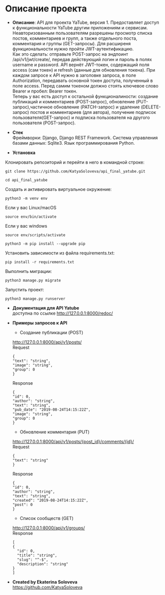 # Описание проекта


* **Описание**: API для проекта YaTube, версия 1. Предоставляет доступ к функциональности YaTube другим приложениям и сервисам. 
Неавторизованным пользователям разрешены просмотр списка постов, комментариев и групп, а также отдельного поста, комментария и группы (GET-запросы). Для расширеня функциональности нужно пройти JWT-аутентификацию.  
Как это сделать: отправьте POST-запрос на эндпоинт /api/v1/jwt/create/, передав действующий логин и пароль в полях username и password. API вернёт JWT-токен, содержащий поля access (сам токен) и refresh (данные для обновления токена). При каждом запросе к API нужно в заголовке запроса, в поле Authorization, передавать основной токен доступа, полученный в поле access. Перед самим токеном должно стоять ключевое слово Bearer и пробел: Bearer токен.   
Теперь у вас есть доступ к остальной функционалиности: создание публикаций и комментариев (POST-запрос), обновление (PUT-запрос),частичное обновление (PATCH-запрос) и удаление (DELETE-запрос) постов и комментариев (для автора), получение подписок пользователя(GET-запрос) и подписка пользователя на другого пользователя (POST-запрос).

* **Стек**  
  Фреймворки: Django, Django REST Framework.
  Система управления базами данных: Sqlite3. 
  Язык программирования Python.


* **Установка**

Клонировать репозиторий и перейти в него в командной строке:

```
git clone https://github.com/KatyaSoloveva/api_final_yatube.git
```  

```
cd api_final_yatube
```  
Создать и активировать виртуальное окружение:

```
python3 -m venv env
```
Если у вас Linux/macOS

```
source env/bin/activate
```
Если у вас windows

```
source env/scripts/activate
```
```
python3 -m pip install --upgrade pip
```
Установить зависимости из файла requirements.txt:

```
pip install -r requirements.txt
```
Выполнить миграции:

```
python3 manage.py migrate
```
Запустить проект:

```
python3 manage.py runserver
```

* **Документация для API Yatube**  
  доступна по ссылке http://127.0.0.1:8000/redoc/

* **Примеры запросов к API**  
  * Создание публикации (POST)
  
  http://127.0.0.1:8000/api/v1/posts/  
  Request  
  ```
  {
  "text": "string",
  "image": "string",
  "group": 0
  }
  ```
  Response  
  ```
  {
  "id": 0,
  "author": "string",
  "text": "string",
  "pub_date": "2019-08-24T14:15:22Z",
  "image": "string",
  "group": 0
  }
  ```
  * Обновление комментария (PUT)
  
  http://127.0.0.1:8000/api/v1/posts/{post_id}/comments/{id}/  
  Request  
  ```
  {
  "text": "string"
  }
  ```
  Response  
  ```
  {
  "id": 0,
  "author": "string",
  "text": "string",
  "created": "2019-08-24T14:15:22Z",
  "post": 0
  }
  ```
  * Список сообществ (GET)
  
  http://127.0.0.1:8000/api/v1/groups/  
  Response
  ```
  [
  {
    "id": 0,
    "title": "string",
    "slug": "^-$",
    "description": "string"
  }
  ]
  ```


* **Created by Ekaterina Soloveva**  
https://github.com/KatyaSoloveva
